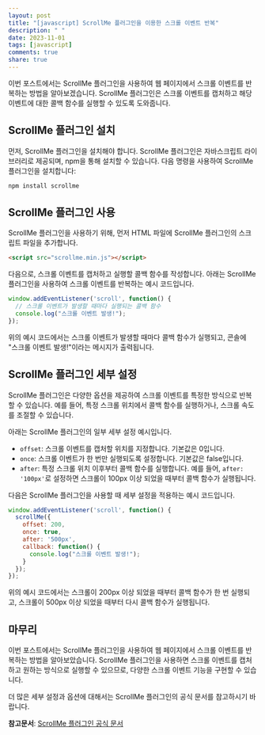 ```yaml
---
layout: post
title: "[javascript] ScrollMe 플러그인을 이용한 스크롤 이벤트 반복"
description: " "
date: 2023-11-01
tags: [javascript]
comments: true
share: true
---
```


이번 포스트에서는 ScrollMe 플러그인을 사용하여 웹 페이지에서 스크롤 이벤트를 반복하는 방법을 알아보겠습니다. ScrollMe 플러그인은 스크롤 이벤트를 캡처하고 해당 이벤트에 대한 콜백 함수를 실행할 수 있도록 도와줍니다.

## ScrollMe 플러그인 설치

먼저, ScrollMe 플러그인을 설치해야 합니다. ScrollMe 플러그인은 자바스크립트 라이브러리로 제공되며, npm을 통해 설치할 수 있습니다. 다음 명령을 사용하여 ScrollMe 플러그인을 설치합니다:

```javascript
npm install scrollme
```

## ScrollMe 플러그인 사용

ScrollMe 플러그인을 사용하기 위해, 먼저 HTML 파일에 ScrollMe 플러그인의 스크립트 파일을 추가합니다.

```html
<script src="scrollme.min.js"></script>
```

다음으로, 스크롤 이벤트를 캡처하고 실행할 콜백 함수를 작성합니다. 아래는 ScrollMe 플러그인을 사용하여 스크롤 이벤트를 반복하는 예시 코드입니다.

```javascript
window.addEventListener('scroll', function() {
  // 스크롤 이벤트가 발생할 때마다 실행되는 콜백 함수
  console.log("스크롤 이벤트 발생!");
});
```

위의 예시 코드에서는 스크롤 이벤트가 발생할 때마다 콜백 함수가 실행되고, 콘솔에 "스크롤 이벤트 발생!"이라는 메시지가 출력됩니다.

## ScrollMe 플러그인 세부 설정

ScrollMe 플러그인은 다양한 옵션을 제공하여 스크롤 이벤트를 특정한 방식으로 반복할 수 있습니다. 예를 들어, 특정 스크롤 위치에서 콜백 함수를 실행하거나, 스크롤 속도를 조절할 수 있습니다.

아래는 ScrollMe 플러그인의 일부 세부 설정 예시입니다.

- `offset`: 스크롤 이벤트를 캡처할 위치를 지정합니다. 기본값은 0입니다.
- `once`: 스크롤 이벤트가 한 번만 실행되도록 설정합니다. 기본값은 false입니다.
- `after`: 특정 스크롤 위치 이후부터 콜백 함수를 실행합니다. 예를 들어, `after: '100px'`로 설정하면 스크롤이 100px 이상 되었을 때부터 콜백 함수가 실행됩니다.

다음은 ScrollMe 플러그인을 사용할 때 세부 설정을 적용하는 예시 코드입니다.

```javascript
window.addEventListener('scroll', function() {
  scrollMe({
    offset: 200,
    once: true,
    after: '500px',
    callback: function() {
      console.log("스크롤 이벤트 발생!");
    }
  });
});
```

위의 예시 코드에서는 스크롤이 200px 이상 되었을 때부터 콜백 함수가 한 번 실행되고, 스크롤이 500px 이상 되었을 때부터 다시 콜백 함수가 실행됩니다.

## 마무리

이번 포스트에서는 ScrollMe 플러그인을 사용하여 웹 페이지에서 스크롤 이벤트를 반복하는 방법을 알아보았습니다. ScrollMe 플러그인을 사용하면 스크롤 이벤트를 캡처하고 원하는 방식으로 실행할 수 있으므로, 다양한 스크롤 이벤트 기능을 구현할 수 있습니다.

더 많은 세부 설정과 옵션에 대해서는 ScrollMe 플러그인의 공식 문서를 참고하시기 바랍니다.

**참고문서**: [ScrollMe 플러그인 공식 문서](https://scrollme.nckprsn.com/)